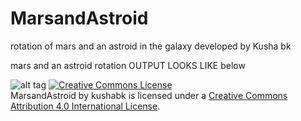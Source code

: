 # MarsandAstroid
rotation of mars and an astroid in the galaxy
developed by Kusha bk

mars and an astroid rotation OUTPUT LOOKS LIKE below


![alt tag](https://github.com/kusha-b-k/MarsandAstroid/blob/master/marsrotation.gif)
<a rel="license" href="http://creativecommons.org/licenses/by/4.0/"><img alt="Creative Commons License" style="border-width:0" src="https://i.creativecommons.org/l/by/4.0/88x31.png" /></a><br /><span xmlns:dct="http://purl.org/dc/terms/" property="dct:title">MarsandAstroid</span> by <span xmlns:cc="http://creativecommons.org/ns#" property="cc:attributionName">kushabk</span> is licensed under a <a rel="license" href="http://creativecommons.org/licenses/by/4.0/">Creative Commons Attribution 4.0 International License</a>.
